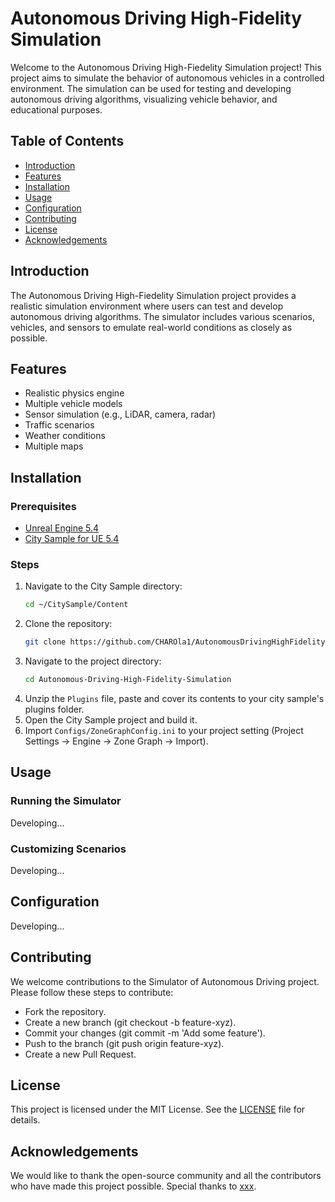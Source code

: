# Autonomous Driving High-Fidelity Simulation

Welcome to the Autonomous Driving High-Fiedelity Simulation project! This project aims to simulate the behavior of autonomous vehicles in a controlled environment. The simulation can be used for testing and developing autonomous driving algorithms, visualizing vehicle behavior, and educational purposes.

## Table of Contents

- [Introduction](#introduction)
- [Features](#features)
- [Installation](#installation)
- [Usage](#usage)
- [Configuration](#configuration)
- [Contributing](#contributing)
- [License](#license)
- [Acknowledgements](#acknowledgements)

## Introduction

The Autonomous Driving High-Fiedelity Simulation project provides a realistic simulation environment where users can test and develop autonomous driving algorithms. The simulator includes various scenarios, vehicles, and sensors to emulate real-world conditions as closely as possible.

## Features

- Realistic physics engine
- Multiple vehicle models
- Sensor simulation (e.g., LiDAR, camera, radar)
- Traffic scenarios
- Weather conditions
- Multiple maps

## Installation

### Prerequisites

- [Unreal Engine 5.4](https://www.unrealengine.com/)
- [City Sample for UE 5.4](https://www.unrealengine.com/marketplace/en-US/product/city-sample)

### Steps

1. Navigate to the City Sample directory:
   ```sh
   cd ~/CitySample/Content
2. Clone the repository:
   ```sh
   git clone https://github.com/CHAROla1/AutonomousDrivingHighFidelitySimulation.git
3. Navigate to the project directory:
   ```sh
   cd Autonomous-Driving-High-Fidelity-Simulation
4. Unzip the `Plugins` file, paste and cover its contents to your city sample's plugins folder.
5. Open the City Sample project and build it.
6. Import `Configs/ZoneGraphConfig.ini` to your project setting (Project Settings -> Engine -> Zone Graph -> Import).

## Usage
### Running the Simulator
Developing...

### Customizing Scenarios
Developing...

## Configuration
Developing...

## Contributing
We welcome contributions to the Simulator of Autonomous Driving project. Please follow these steps to contribute:

- Fork the repository.
- Create a new branch (git checkout -b feature-xyz).
- Commit your changes (git commit -m 'Add some feature').
- Push to the branch (git push origin feature-xyz).
- Create a new Pull Request.

## License
This project is licensed under the MIT License. See the [LICENSE](LICENSE) file for details.

## Acknowledgements
We would like to thank the open-source community and all the contributors who have made this project possible. Special thanks to [xxx]().
